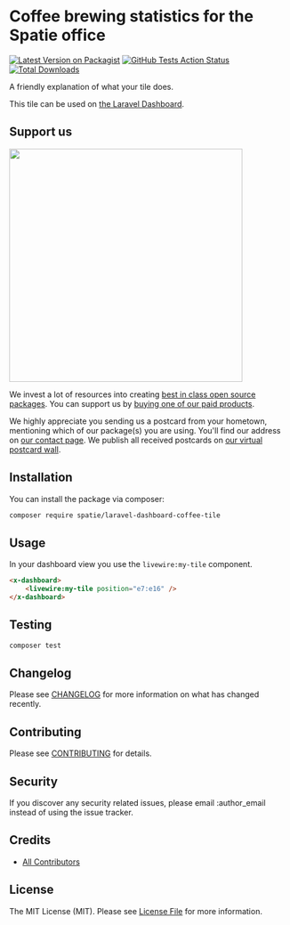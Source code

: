 # Coffee brewing statistics for the Spatie office

[![Latest Version on Packagist](https://img.shields.io/packagist/v/spatie/laravel-dashboard-coffee-tile.svg?style=flat-square)](https://packagist.org/packages/spatie/laravel-dashboard-coffee-tile)
[![GitHub Tests Action Status](https://img.shields.io/github/workflow/status/spatie/laravel-dashboard-coffee-tile/run-tests?label=tests)](https://github.com/spatie/laravel-dashboard-coffee-tile/actions?query=workflow%3Arun-tests+branch%3Amaster)
[![Total Downloads](https://img.shields.io/packagist/dt/spatie/laravel-dashboard-coffee-tile.svg?style=flat-square)](https://packagist.org/packages/spatie/laravel-dashboard-coffee-tile)

A friendly explanation of what your tile does.

This tile can be used on [the Laravel Dashboard](https://docs.spatie.be/laravel-dashboard).

## Support us

[<img src="https://github-ads.s3.eu-central-1.amazonaws.com/laravel-dashboard-skeleton-tile.jpg?t=1" width="419px" />](https://spatie.be/github-ad-click/laravel-dashboard-skeleton-tile)

We invest a lot of resources into creating [best in class open source packages](https://spatie.be/open-source). You can support us by [buying one of our paid products](https://spatie.be/open-source/support-us).

We highly appreciate you sending us a postcard from your hometown, mentioning which of our package(s) you are using. You'll find our address on [our contact page](https://spatie.be/about-us). We publish all received postcards on [our virtual postcard wall](https://spatie.be/open-source/postcards).

## Installation

You can install the package via composer:

```bash
composer require spatie/laravel-dashboard-coffee-tile
```

## Usage

In your dashboard view you use the `livewire:my-tile` component.

```html
<x-dashboard>
    <livewire:my-tile position="e7:e16" />
</x-dashboard>
```

## Testing

``` bash
composer test
```

## Changelog

Please see [CHANGELOG](CHANGELOG.md) for more information on what has changed recently.

## Contributing

Please see [CONTRIBUTING](CONTRIBUTING.md) for details.

## Security

If you discover any security related issues, please email :author_email instead of using the issue tracker.

## Credits

- [All Contributors](../../contributors)

## License

The MIT License (MIT). Please see [License File](LICENSE.md) for more information.
